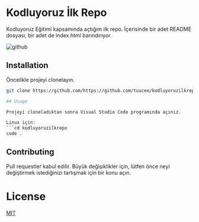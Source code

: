 # Kodluyoruz İlk Repo

Kodluyoruz Eğitimi kapsamında açtığım ilk repo. İçerisinde bir adet README dosyası, bir adet de index.html barındırıyor. 

![github](figures/github.png)

## Installation

Öncelikle projeyi clonelayın.

```bash
git clone https://github.com/https://github.com/tuucee/kodluyoruzilkrepo.git```

## Usage

Projeyi cloneladıktan sonra Visual Studio Code programında açınız.

Linux için:
```cd kodluyoruzilkrepo
code .
```


## Contributing
Pull requestler kabul edilir. Büyük değişiklikler için, lütfen önce neyi değiştirmek istediğinizi tartışmak için bir konu açın.

# License
[MIT](https://choosealicense.com/licenses/mit/)
